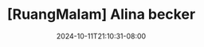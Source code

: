 --- 
title: "[RuangMalam] Alina becker"
description: "nonton bokeh [RuangMalam] Alina becker premium video full baru"
date: 2024-10-11T21:10:31-08:00
file_code: "cfp2gpj0strl"
draft: false
cover: "jj2n1ex0pm4fqa7i.jpg"
tags: ["Alina", "becker", "bokep-indo", "bokep-viral", "bokep-ig"]
length: 107
fld_id: "1391217"
foldername: "Alinabeckerupdatecektelegram"
categories: ["Alinabeckerupdatecektelegram"]
views: 23
---